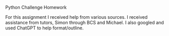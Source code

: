 Python Challenge Homework

For this assignment I received help from various sources.  I received assistance from tutors, Simon through BCS and Michael.  I also googled and used ChatGPT to help format/outline. 